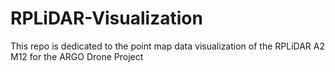 # RPLiDAR-Visualization
This repo is dedicated to the point map data visualization of the RPLiDAR A2 M12 for the ARGO Drone Project

